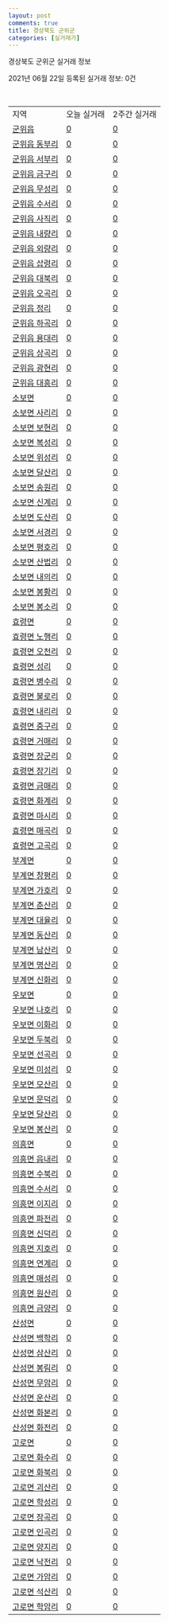 ```yaml
---
layout: post
comments: true
title: 경상북도 군위군
categories: [실거래가]
---
```


경상북도 군위군 실거래 정보

2021년 06월 22일 등록된 실거래 정보: 0건

<script type="text/javascript">
  google.charts.load('current', {'packages':['corechart']});
  google.charts.setOnLoadCallback(drawChart);

  function drawChart() {
    var data = google.visualization.arrayToDataTable([['거래일', '매매', '전월세', '전매']]);

    var options = {
      title: '최근 유형별 거래량 추이',
      legend: { position: 'bottom' }
    };

    var chart = new google.visualization.LineChart(document.getElementById('columnchart_material'));
    chart.draw(data, (options));
  }
</script>

<div id="columnchart_material" style="width: 450px; margin-left: -35px"></div>
<br>
<table class="sortable">
  <tr>
    <td>지역</td>
    <td>오늘 실거래</td>
    <td>2주간 실거래</td>
  </tr>

  
  <tr class="item">
    <td><a href="4772025000.html">군위읍</a></td>
    <td><a href="4772025000.html">0</a></td>
    <td><a href="4772025000.html">0</a></td>
  </tr>
    

  <tr class="item">
    <td><a href="4772025021.html">군위읍 동부리</a></td>
    <td><a href="4772025021.html">0</a></td>
    <td><a href="4772025021.html">0</a></td>
  </tr>
    

  <tr class="item">
    <td><a href="4772025022.html">군위읍 서부리</a></td>
    <td><a href="4772025022.html">0</a></td>
    <td><a href="4772025022.html">0</a></td>
  </tr>
    

  <tr class="item">
    <td><a href="4772025023.html">군위읍 금구리</a></td>
    <td><a href="4772025023.html">0</a></td>
    <td><a href="4772025023.html">0</a></td>
  </tr>
    

  <tr class="item">
    <td><a href="4772025024.html">군위읍 무성리</a></td>
    <td><a href="4772025024.html">0</a></td>
    <td><a href="4772025024.html">0</a></td>
  </tr>
    

  <tr class="item">
    <td><a href="4772025025.html">군위읍 수서리</a></td>
    <td><a href="4772025025.html">0</a></td>
    <td><a href="4772025025.html">0</a></td>
  </tr>
    

  <tr class="item">
    <td><a href="4772025026.html">군위읍 사직리</a></td>
    <td><a href="4772025026.html">0</a></td>
    <td><a href="4772025026.html">0</a></td>
  </tr>
    

  <tr class="item">
    <td><a href="4772025027.html">군위읍 내량리</a></td>
    <td><a href="4772025027.html">0</a></td>
    <td><a href="4772025027.html">0</a></td>
  </tr>
    

  <tr class="item">
    <td><a href="4772025028.html">군위읍 외량리</a></td>
    <td><a href="4772025028.html">0</a></td>
    <td><a href="4772025028.html">0</a></td>
  </tr>
    

  <tr class="item">
    <td><a href="4772025029.html">군위읍 삽령리</a></td>
    <td><a href="4772025029.html">0</a></td>
    <td><a href="4772025029.html">0</a></td>
  </tr>
    

  <tr class="item">
    <td><a href="4772025030.html">군위읍 대북리</a></td>
    <td><a href="4772025030.html">0</a></td>
    <td><a href="4772025030.html">0</a></td>
  </tr>
    

  <tr class="item">
    <td><a href="4772025031.html">군위읍 오곡리</a></td>
    <td><a href="4772025031.html">0</a></td>
    <td><a href="4772025031.html">0</a></td>
  </tr>
    

  <tr class="item">
    <td><a href="4772025032.html">군위읍 정리</a></td>
    <td><a href="4772025032.html">0</a></td>
    <td><a href="4772025032.html">0</a></td>
  </tr>
    

  <tr class="item">
    <td><a href="4772025033.html">군위읍 하곡리</a></td>
    <td><a href="4772025033.html">0</a></td>
    <td><a href="4772025033.html">0</a></td>
  </tr>
    

  <tr class="item">
    <td><a href="4772025034.html">군위읍 용대리</a></td>
    <td><a href="4772025034.html">0</a></td>
    <td><a href="4772025034.html">0</a></td>
  </tr>
    

  <tr class="item">
    <td><a href="4772025035.html">군위읍 상곡리</a></td>
    <td><a href="4772025035.html">0</a></td>
    <td><a href="4772025035.html">0</a></td>
  </tr>
    

  <tr class="item">
    <td><a href="4772025036.html">군위읍 광현리</a></td>
    <td><a href="4772025036.html">0</a></td>
    <td><a href="4772025036.html">0</a></td>
  </tr>
    

  <tr class="item">
    <td><a href="4772025037.html">군위읍 대흥리</a></td>
    <td><a href="4772025037.html">0</a></td>
    <td><a href="4772025037.html">0</a></td>
  </tr>
    

  <tr class="item">
    <td><a href="4772031000.html">소보면</a></td>
    <td><a href="4772031000.html">0</a></td>
    <td><a href="4772031000.html">0</a></td>
  </tr>
    

  <tr class="item">
    <td><a href="4772031036.html">소보면 사리리</a></td>
    <td><a href="4772031036.html">0</a></td>
    <td><a href="4772031036.html">0</a></td>
  </tr>
    

  <tr class="item">
    <td><a href="4772031037.html">소보면 보현리</a></td>
    <td><a href="4772031037.html">0</a></td>
    <td><a href="4772031037.html">0</a></td>
  </tr>
    

  <tr class="item">
    <td><a href="4772031038.html">소보면 복성리</a></td>
    <td><a href="4772031038.html">0</a></td>
    <td><a href="4772031038.html">0</a></td>
  </tr>
    

  <tr class="item">
    <td><a href="4772031039.html">소보면 위성리</a></td>
    <td><a href="4772031039.html">0</a></td>
    <td><a href="4772031039.html">0</a></td>
  </tr>
    

  <tr class="item">
    <td><a href="4772031040.html">소보면 달산리</a></td>
    <td><a href="4772031040.html">0</a></td>
    <td><a href="4772031040.html">0</a></td>
  </tr>
    

  <tr class="item">
    <td><a href="4772031041.html">소보면 송원리</a></td>
    <td><a href="4772031041.html">0</a></td>
    <td><a href="4772031041.html">0</a></td>
  </tr>
    

  <tr class="item">
    <td><a href="4772031042.html">소보면 신계리</a></td>
    <td><a href="4772031042.html">0</a></td>
    <td><a href="4772031042.html">0</a></td>
  </tr>
    

  <tr class="item">
    <td><a href="4772031043.html">소보면 도산리</a></td>
    <td><a href="4772031043.html">0</a></td>
    <td><a href="4772031043.html">0</a></td>
  </tr>
    

  <tr class="item">
    <td><a href="4772031044.html">소보면 서경리</a></td>
    <td><a href="4772031044.html">0</a></td>
    <td><a href="4772031044.html">0</a></td>
  </tr>
    

  <tr class="item">
    <td><a href="4772031045.html">소보면 평호리</a></td>
    <td><a href="4772031045.html">0</a></td>
    <td><a href="4772031045.html">0</a></td>
  </tr>
    

  <tr class="item">
    <td><a href="4772031046.html">소보면 산법리</a></td>
    <td><a href="4772031046.html">0</a></td>
    <td><a href="4772031046.html">0</a></td>
  </tr>
    

  <tr class="item">
    <td><a href="4772031047.html">소보면 내의리</a></td>
    <td><a href="4772031047.html">0</a></td>
    <td><a href="4772031047.html">0</a></td>
  </tr>
    

  <tr class="item">
    <td><a href="4772031048.html">소보면 봉황리</a></td>
    <td><a href="4772031048.html">0</a></td>
    <td><a href="4772031048.html">0</a></td>
  </tr>
    

  <tr class="item">
    <td><a href="4772031049.html">소보면 봉소리</a></td>
    <td><a href="4772031049.html">0</a></td>
    <td><a href="4772031049.html">0</a></td>
  </tr>
    

  <tr class="item">
    <td><a href="4772032000.html">효령면</a></td>
    <td><a href="4772032000.html">0</a></td>
    <td><a href="4772032000.html">0</a></td>
  </tr>
    

  <tr class="item">
    <td><a href="4772032036.html">효령면 노행리</a></td>
    <td><a href="4772032036.html">0</a></td>
    <td><a href="4772032036.html">0</a></td>
  </tr>
    

  <tr class="item">
    <td><a href="4772032037.html">효령면 오천리</a></td>
    <td><a href="4772032037.html">0</a></td>
    <td><a href="4772032037.html">0</a></td>
  </tr>
    

  <tr class="item">
    <td><a href="4772032038.html">효령면 성리</a></td>
    <td><a href="4772032038.html">0</a></td>
    <td><a href="4772032038.html">0</a></td>
  </tr>
    

  <tr class="item">
    <td><a href="4772032039.html">효령면 병수리</a></td>
    <td><a href="4772032039.html">0</a></td>
    <td><a href="4772032039.html">0</a></td>
  </tr>
    

  <tr class="item">
    <td><a href="4772032040.html">효령면 불로리</a></td>
    <td><a href="4772032040.html">0</a></td>
    <td><a href="4772032040.html">0</a></td>
  </tr>
    

  <tr class="item">
    <td><a href="4772032041.html">효령면 내리리</a></td>
    <td><a href="4772032041.html">0</a></td>
    <td><a href="4772032041.html">0</a></td>
  </tr>
    

  <tr class="item">
    <td><a href="4772032042.html">효령면 중구리</a></td>
    <td><a href="4772032042.html">0</a></td>
    <td><a href="4772032042.html">0</a></td>
  </tr>
    

  <tr class="item">
    <td><a href="4772032043.html">효령면 거매리</a></td>
    <td><a href="4772032043.html">0</a></td>
    <td><a href="4772032043.html">0</a></td>
  </tr>
    

  <tr class="item">
    <td><a href="4772032044.html">효령면 장군리</a></td>
    <td><a href="4772032044.html">0</a></td>
    <td><a href="4772032044.html">0</a></td>
  </tr>
    

  <tr class="item">
    <td><a href="4772032045.html">효령면 장기리</a></td>
    <td><a href="4772032045.html">0</a></td>
    <td><a href="4772032045.html">0</a></td>
  </tr>
    

  <tr class="item">
    <td><a href="4772032046.html">효령면 금매리</a></td>
    <td><a href="4772032046.html">0</a></td>
    <td><a href="4772032046.html">0</a></td>
  </tr>
    

  <tr class="item">
    <td><a href="4772032047.html">효령면 화계리</a></td>
    <td><a href="4772032047.html">0</a></td>
    <td><a href="4772032047.html">0</a></td>
  </tr>
    

  <tr class="item">
    <td><a href="4772032048.html">효령면 마시리</a></td>
    <td><a href="4772032048.html">0</a></td>
    <td><a href="4772032048.html">0</a></td>
  </tr>
    

  <tr class="item">
    <td><a href="4772032049.html">효령면 매곡리</a></td>
    <td><a href="4772032049.html">0</a></td>
    <td><a href="4772032049.html">0</a></td>
  </tr>
    

  <tr class="item">
    <td><a href="4772032050.html">효령면 고곡리</a></td>
    <td><a href="4772032050.html">0</a></td>
    <td><a href="4772032050.html">0</a></td>
  </tr>
    

  <tr class="item">
    <td><a href="4772033000.html">부계면</a></td>
    <td><a href="4772033000.html">0</a></td>
    <td><a href="4772033000.html">0</a></td>
  </tr>
    

  <tr class="item">
    <td><a href="4772033029.html">부계면 창평리</a></td>
    <td><a href="4772033029.html">0</a></td>
    <td><a href="4772033029.html">0</a></td>
  </tr>
    

  <tr class="item">
    <td><a href="4772033030.html">부계면 가호리</a></td>
    <td><a href="4772033030.html">0</a></td>
    <td><a href="4772033030.html">0</a></td>
  </tr>
    

  <tr class="item">
    <td><a href="4772033031.html">부계면 춘산리</a></td>
    <td><a href="4772033031.html">0</a></td>
    <td><a href="4772033031.html">0</a></td>
  </tr>
    

  <tr class="item">
    <td><a href="4772033032.html">부계면 대율리</a></td>
    <td><a href="4772033032.html">0</a></td>
    <td><a href="4772033032.html">0</a></td>
  </tr>
    

  <tr class="item">
    <td><a href="4772033033.html">부계면 동산리</a></td>
    <td><a href="4772033033.html">0</a></td>
    <td><a href="4772033033.html">0</a></td>
  </tr>
    

  <tr class="item">
    <td><a href="4772033034.html">부계면 남산리</a></td>
    <td><a href="4772033034.html">0</a></td>
    <td><a href="4772033034.html">0</a></td>
  </tr>
    

  <tr class="item">
    <td><a href="4772033035.html">부계면 명산리</a></td>
    <td><a href="4772033035.html">0</a></td>
    <td><a href="4772033035.html">0</a></td>
  </tr>
    

  <tr class="item">
    <td><a href="4772033036.html">부계면 신화리</a></td>
    <td><a href="4772033036.html">0</a></td>
    <td><a href="4772033036.html">0</a></td>
  </tr>
    

  <tr class="item">
    <td><a href="4772034000.html">우보면</a></td>
    <td><a href="4772034000.html">0</a></td>
    <td><a href="4772034000.html">0</a></td>
  </tr>
    

  <tr class="item">
    <td><a href="4772034030.html">우보면 나호리</a></td>
    <td><a href="4772034030.html">0</a></td>
    <td><a href="4772034030.html">0</a></td>
  </tr>
    

  <tr class="item">
    <td><a href="4772034031.html">우보면 이화리</a></td>
    <td><a href="4772034031.html">0</a></td>
    <td><a href="4772034031.html">0</a></td>
  </tr>
    

  <tr class="item">
    <td><a href="4772034032.html">우보면 두북리</a></td>
    <td><a href="4772034032.html">0</a></td>
    <td><a href="4772034032.html">0</a></td>
  </tr>
    

  <tr class="item">
    <td><a href="4772034033.html">우보면 선곡리</a></td>
    <td><a href="4772034033.html">0</a></td>
    <td><a href="4772034033.html">0</a></td>
  </tr>
    

  <tr class="item">
    <td><a href="4772034034.html">우보면 미성리</a></td>
    <td><a href="4772034034.html">0</a></td>
    <td><a href="4772034034.html">0</a></td>
  </tr>
    

  <tr class="item">
    <td><a href="4772034035.html">우보면 모산리</a></td>
    <td><a href="4772034035.html">0</a></td>
    <td><a href="4772034035.html">0</a></td>
  </tr>
    

  <tr class="item">
    <td><a href="4772034036.html">우보면 문덕리</a></td>
    <td><a href="4772034036.html">0</a></td>
    <td><a href="4772034036.html">0</a></td>
  </tr>
    

  <tr class="item">
    <td><a href="4772034037.html">우보면 달산리</a></td>
    <td><a href="4772034037.html">0</a></td>
    <td><a href="4772034037.html">0</a></td>
  </tr>
    

  <tr class="item">
    <td><a href="4772034038.html">우보면 봉산리</a></td>
    <td><a href="4772034038.html">0</a></td>
    <td><a href="4772034038.html">0</a></td>
  </tr>
    

  <tr class="item">
    <td><a href="4772035000.html">의흥면</a></td>
    <td><a href="4772035000.html">0</a></td>
    <td><a href="4772035000.html">0</a></td>
  </tr>
    

  <tr class="item">
    <td><a href="4772035032.html">의흥면 읍내리</a></td>
    <td><a href="4772035032.html">0</a></td>
    <td><a href="4772035032.html">0</a></td>
  </tr>
    

  <tr class="item">
    <td><a href="4772035033.html">의흥면 수북리</a></td>
    <td><a href="4772035033.html">0</a></td>
    <td><a href="4772035033.html">0</a></td>
  </tr>
    

  <tr class="item">
    <td><a href="4772035034.html">의흥면 수서리</a></td>
    <td><a href="4772035034.html">0</a></td>
    <td><a href="4772035034.html">0</a></td>
  </tr>
    

  <tr class="item">
    <td><a href="4772035035.html">의흥면 이지리</a></td>
    <td><a href="4772035035.html">0</a></td>
    <td><a href="4772035035.html">0</a></td>
  </tr>
    

  <tr class="item">
    <td><a href="4772035036.html">의흥면 파전리</a></td>
    <td><a href="4772035036.html">0</a></td>
    <td><a href="4772035036.html">0</a></td>
  </tr>
    

  <tr class="item">
    <td><a href="4772035037.html">의흥면 신덕리</a></td>
    <td><a href="4772035037.html">0</a></td>
    <td><a href="4772035037.html">0</a></td>
  </tr>
    

  <tr class="item">
    <td><a href="4772035038.html">의흥면 지호리</a></td>
    <td><a href="4772035038.html">0</a></td>
    <td><a href="4772035038.html">0</a></td>
  </tr>
    

  <tr class="item">
    <td><a href="4772035039.html">의흥면 연계리</a></td>
    <td><a href="4772035039.html">0</a></td>
    <td><a href="4772035039.html">0</a></td>
  </tr>
    

  <tr class="item">
    <td><a href="4772035040.html">의흥면 매성리</a></td>
    <td><a href="4772035040.html">0</a></td>
    <td><a href="4772035040.html">0</a></td>
  </tr>
    

  <tr class="item">
    <td><a href="4772035041.html">의흥면 원산리</a></td>
    <td><a href="4772035041.html">0</a></td>
    <td><a href="4772035041.html">0</a></td>
  </tr>
    

  <tr class="item">
    <td><a href="4772035042.html">의흥면 금양리</a></td>
    <td><a href="4772035042.html">0</a></td>
    <td><a href="4772035042.html">0</a></td>
  </tr>
    

  <tr class="item">
    <td><a href="4772036000.html">산성면</a></td>
    <td><a href="4772036000.html">0</a></td>
    <td><a href="4772036000.html">0</a></td>
  </tr>
    

  <tr class="item">
    <td><a href="4772036028.html">산성면 백학리</a></td>
    <td><a href="4772036028.html">0</a></td>
    <td><a href="4772036028.html">0</a></td>
  </tr>
    

  <tr class="item">
    <td><a href="4772036029.html">산성면 삼산리</a></td>
    <td><a href="4772036029.html">0</a></td>
    <td><a href="4772036029.html">0</a></td>
  </tr>
    

  <tr class="item">
    <td><a href="4772036030.html">산성면 봉림리</a></td>
    <td><a href="4772036030.html">0</a></td>
    <td><a href="4772036030.html">0</a></td>
  </tr>
    

  <tr class="item">
    <td><a href="4772036031.html">산성면 무암리</a></td>
    <td><a href="4772036031.html">0</a></td>
    <td><a href="4772036031.html">0</a></td>
  </tr>
    

  <tr class="item">
    <td><a href="4772036032.html">산성면 운산리</a></td>
    <td><a href="4772036032.html">0</a></td>
    <td><a href="4772036032.html">0</a></td>
  </tr>
    

  <tr class="item">
    <td><a href="4772036033.html">산성면 화본리</a></td>
    <td><a href="4772036033.html">0</a></td>
    <td><a href="4772036033.html">0</a></td>
  </tr>
    

  <tr class="item">
    <td><a href="4772036034.html">산성면 화전리</a></td>
    <td><a href="4772036034.html">0</a></td>
    <td><a href="4772036034.html">0</a></td>
  </tr>
    

  <tr class="item">
    <td><a href="4772037000.html">고로면</a></td>
    <td><a href="4772037000.html">0</a></td>
    <td><a href="4772037000.html">0</a></td>
  </tr>
    

  <tr class="item">
    <td><a href="4772037032.html">고로면 화수리</a></td>
    <td><a href="4772037032.html">0</a></td>
    <td><a href="4772037032.html">0</a></td>
  </tr>
    

  <tr class="item">
    <td><a href="4772037033.html">고로면 화북리</a></td>
    <td><a href="4772037033.html">0</a></td>
    <td><a href="4772037033.html">0</a></td>
  </tr>
    

  <tr class="item">
    <td><a href="4772037034.html">고로면 괴산리</a></td>
    <td><a href="4772037034.html">0</a></td>
    <td><a href="4772037034.html">0</a></td>
  </tr>
    

  <tr class="item">
    <td><a href="4772037035.html">고로면 학성리</a></td>
    <td><a href="4772037035.html">0</a></td>
    <td><a href="4772037035.html">0</a></td>
  </tr>
    

  <tr class="item">
    <td><a href="4772037036.html">고로면 장곡리</a></td>
    <td><a href="4772037036.html">0</a></td>
    <td><a href="4772037036.html">0</a></td>
  </tr>
    

  <tr class="item">
    <td><a href="4772037037.html">고로면 인곡리</a></td>
    <td><a href="4772037037.html">0</a></td>
    <td><a href="4772037037.html">0</a></td>
  </tr>
    

  <tr class="item">
    <td><a href="4772037038.html">고로면 양지리</a></td>
    <td><a href="4772037038.html">0</a></td>
    <td><a href="4772037038.html">0</a></td>
  </tr>
    

  <tr class="item">
    <td><a href="4772037039.html">고로면 낙전리</a></td>
    <td><a href="4772037039.html">0</a></td>
    <td><a href="4772037039.html">0</a></td>
  </tr>
    

  <tr class="item">
    <td><a href="4772037040.html">고로면 가암리</a></td>
    <td><a href="4772037040.html">0</a></td>
    <td><a href="4772037040.html">0</a></td>
  </tr>
    

  <tr class="item">
    <td><a href="4772037041.html">고로면 석산리</a></td>
    <td><a href="4772037041.html">0</a></td>
    <td><a href="4772037041.html">0</a></td>
  </tr>
    

  <tr class="item">
    <td><a href="4772037042.html">고로면 학암리</a></td>
    <td><a href="4772037042.html">0</a></td>
    <td><a href="4772037042.html">0</a></td>
  </tr>
    


</table>


    